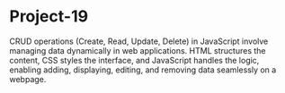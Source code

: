 # Project-19
 CRUD operations (Create, Read, Update, Delete) in JavaScript involve managing data dynamically in web applications. HTML structures the content, CSS styles the interface, and JavaScript handles the logic, enabling adding, displaying, editing, and removing data seamlessly on a webpage.
